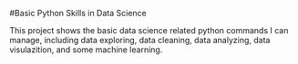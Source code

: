 #Basic Python Skills in Data Science

This project shows the basic data science related python commands I can manage, 
including data exploring, data cleaning, data analyzing, data visulazition,
and some machine learning.
